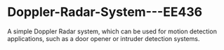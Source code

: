 # Doppler-Radar-System---EE436
A simple Doppler Radar system, which can be used for motion detection applications, such as a door opener or  intruder detection systems.
